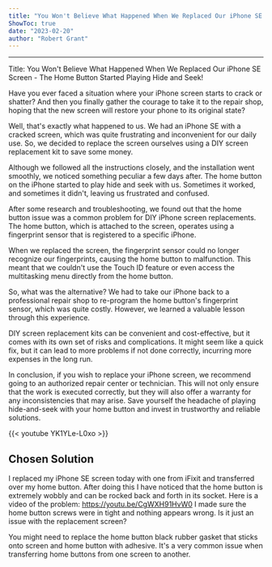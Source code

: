 ```yaml
---
title: "You Won't Believe What Happened When We Replaced Our iPhone SE Screen - The Home Button Started Playing Hide and Seek!"
ShowToc: true 
date: "2023-02-20"
author: "Robert Grant"
---
```

*****
Title: You Won't Believe What Happened When We Replaced Our iPhone SE Screen - The Home Button Started Playing Hide and Seek!

Have you ever faced a situation where your iPhone screen starts to crack or shatter? And then you finally gather the courage to take it to the repair shop, hoping that the new screen will restore your phone to its original state? 

Well, that's exactly what happened to us. We had an iPhone SE with a cracked screen, which was quite frustrating and inconvenient for our daily use. So, we decided to replace the screen ourselves using a DIY screen replacement kit to save some money.

Although we followed all the instructions closely, and the installation went smoothly, we noticed something peculiar a few days after. The home button on the iPhone started to play hide and seek with us. Sometimes it worked, and sometimes it didn't, leaving us frustrated and confused.

After some research and troubleshooting, we found out that the home button issue was a common problem for DIY iPhone screen replacements. The home button, which is attached to the screen, operates using a fingerprint sensor that is registered to a specific iPhone. 

When we replaced the screen, the fingerprint sensor could no longer recognize our fingerprints, causing the home button to malfunction. This meant that we couldn't use the Touch ID feature or even access the multitasking menu directly from the home button.

So, what was the alternative? We had to take our iPhone back to a professional repair shop to re-program the home button's fingerprint sensor, which was quite costly. However, we learned a valuable lesson through this experience. 

DIY screen replacement kits can be convenient and cost-effective, but it comes with its own set of risks and complications. It might seem like a quick fix, but it can lead to more problems if not done correctly, incurring more expenses in the long run.

In conclusion, if you wish to replace your iPhone screen, we recommend going to an authorized repair center or technician. This will not only ensure that the work is executed correctly, but they will also offer a warranty for any inconsistencies that may arise. Save yourself the headache of playing hide-and-seek with your home button and invest in trustworthy and reliable solutions.

{{< youtube YK1YLe-L0xo >}} 



## Chosen Solution
 I replaced my iPhone SE screen today with one from iFixit and transferred over my home button. After doing this I have noticed that the home button is extremely wobbly and can be rocked back and forth in its socket. Here is a video of the problem: https://youtu.be/CgWXH91HvW0
I made sure the home button screws were in tight and nothing appears wrong. Is it just an issue with the replacement screen?

 You might need to replace the home button black rubber gasket that sticks onto screen and home button with adhesive.
It's a very common issue when transferring home buttons from one screen to another.




